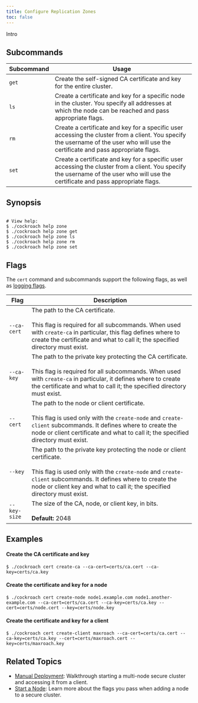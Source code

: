 ```yaml
---
title: Configure Replication Zones
toc: false
---
```


Intro

<div id="toc"></div>

## Subcommands

Subcommand | Usage 
-----------|------
`get` | Create the self-signed CA certificate and key for the entire cluster.
`ls` | Create a certificate and key for a specific node in the cluster. You specify all addresses at which the node can be reached and pass appropriate flags.
`rm` | Create a certificate and key for a specific user accessing the cluster from a client. You specify the username of the user who will use the certificate and pass appropriate flags.  
`set` | Create a certificate and key for a specific user accessing the cluster from a client. You specify the username of the user who will use the certificate and pass appropriate flags.  

## Synopsis

~~~ shell

# View help:
$ ./cockroach help zone
$ ./cockroach help zone get
$ ./cockroach help zone ls
$ ./cockroach help zone rm
$ ./cockroach help zone set
~~~

## Flags

The `cert` command and subcommands support the following flags, as well as [logging flags](cockroach-commands.html#logging-flags). 

Flag | Description
-----|------------
`--ca-cert` | The path to the CA certificate. <br><br>This flag is required for all subcommands. When used with `create-ca` in particular, this flag defines where to create the certificate and what to call it; the specified directory must exist. 
`--ca-key` | The path to the private key protecting the CA certificate. <br><br>This flag is required for all subcommands. When used with `create-ca` in particular, it defines where to create the certificate and what to call it; the specified directory must exist. 
`--cert` | The path to the node or client certificate. <br><br>This flag is used only with the `create-node` and `create-client` subcommands. It defines where to create the node or client certificate and what to call it; the specified directory must exist.  
`--key` | The path to the private key protecting the node or client certificate. <br><br>This flag is used only with the `create-node` and `create-client` subcommands. It defines where to create the node or client key and what to call it; the specified directory must exist.
`--key-size` | The size of the CA, node, or client key, in bits.<br><br>**Default:** 2048 

## Examples

#### Create the CA certificate and key

~~~ shell
$ ./cockroach cert create-ca --ca-cert=certs/ca.cert --ca-key=certs/ca.key 
~~~

#### Create the certificate and key for a node

~~~ shell
$ ./cockroach cert create-node node1.example.com node1.another-example.com --ca-cert=certs/ca.cert --ca-key=certs/ca.key --cert=certs/node.cert --key=certs/node.key
~~~

#### Create the certificate and key for a client

~~~ shell
$ ./cockroach cert create-client maxroach --ca-cert=certs/ca.cert --ca-key=certs/ca.key --cert=certs/maxroach.cert --key=certs/maxroach.key
~~~

## Related Topics

- [Manual Deployment](manual-deployment.html): Walkthrough starting a multi-node secure cluster and accessing it from a client. 
- [Start a Node](start-a-node.html): Learn more about the flags you pass when adding a node to a secure cluster.